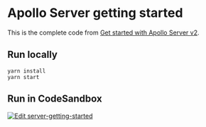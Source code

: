 # Apollo Server getting started

This is the complete code from [Get started with Apollo Server v2](https://www.apollographql.com/docs/apollo-server/v2/getting-started/).

## Run locally

```shell
yarn install
yarn start
```

## Run in CodeSandbox

<a href="https://codesandbox.io/s/github/apollographql/docs-examples/tree/main/apollo-server/v2/getting-started?fontsize=14&hidenavigation=1&theme=dark">
  <img alt="Edit server-getting-started" src="https://codesandbox.io/static/img/play-codesandbox.svg">
</a>
